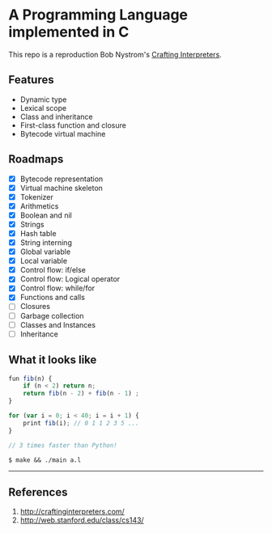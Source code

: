 A Programming Language implemented in C
=======================
This repo is a reproduction Bob Nystrom's [Crafting Interpreters](http://craftinginterpreters.com/).

Features
--------
- Dynamic type
- Lexical scope
- Class and inheritance
- First-class function and closure
- Bytecode virtual machine

Roadmaps
--------
- [x] Bytecode representation
- [x] Virtual machine skeleton
- [x] Tokenizer
- [x] Arithmetics
- [x] Boolean and nil
- [x] Strings
- [x] Hash table
- [x] String interning
- [x] Global variable
- [x] Local variable
- [x] Control flow: if/else
- [x] Control flow: Logical operator
- [x] Control flow: while/for
- [x] Functions and calls
- [ ] Closures
- [ ] Garbage collection
- [ ] Classes and Instances
- [ ] Inheritance

What it looks like
------------------
```javascript
fun fib(n) {
    if (n < 2) return n;
    return fib(n - 2) + fib(n - 1) ;
}

for (var i = 0; i < 40; i = i + 1) {
    print fib(i); // 0 1 1 2 3 5 ...
}

// 3 times faster than Python!
```
    $ make && ./main a.l
----

References
---------
1. http://craftinginterpreters.com/
2. http://web.stanford.edu/class/cs143/
